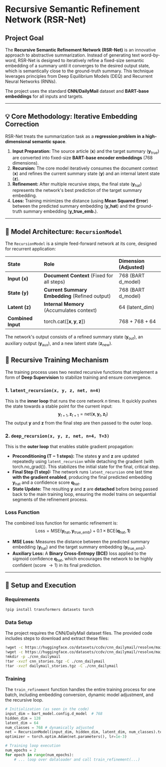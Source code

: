 
#  Recursive Semantic Refinement Network (RSR-Net)

## Project Goal
The **Recursive Semantic Refinement Network (RSR-Net)** is an innovative approach to abstractive summarization. Instead of generating text word-by-word, RSR-Net is designed to iteratively refine a fixed-size semantic embedding of a summary until it converges to the desired output state, which is semantically close to the ground-truth summary. This technique leverages principles from Deep Equilibrium Models (DEQ) and Recurrent Neural Networks (RNNs).

The project uses the standard **CNN/DailyMail** dataset and **BART-base embeddings** for all inputs and targets.

---

## 💡 Core Methodology: Iterative Embedding Correction

RSR-Net treats the summarization task as a **regression problem in a high-dimensional semantic space**.

1.  **Input Preparation:** The source article ($\mathbf{x}$) and the target summary ($\mathbf{y}_{\text{true}}$) are converted into fixed-size **BART-base encoder embeddings** (768 dimensions).
2.  **Recursion:** The core model iteratively consumes the document context ($\mathbf{x}$) and refines the current summary state ($\mathbf{y}$) and an internal latent state ($\mathbf{z}$).
3.  **Refinement:** After multiple recursive steps, the final state ($\mathbf{y}_{\text{hat}}$) represents the network's best prediction of the target summary embedding.
4.  **Loss:** Training minimizes the distance (using **Mean Squared Error**) between the predicted summary embedding (**y_hat**) and the ground-truth summary embedding (**y_true_emb.**).

---

## 🧠 Model Architecture: `RecursionModel`

The `RecursionModel` is a simple feed-forward network at its core, designed for recurrent application:

| State | Role | Dimension (Adjusted) |
| :--- | :--- | :--- |
| **Input ($\mathbf{x}$)** | **Document Context** (Fixed for all steps) | 768 (BART $\text{d\_model}$) |
| **State ($\mathbf{y}$)** | **Current Summary Embedding** (Refined output) | 768 (BART $\text{d\_model}$) |
| **Latent ($\mathbf{z}$)** | **Internal Memory** (Accumulates context) | 64 ($\text{latent\_dim}$) |
| **Combined Input** | $\text{torch.cat}([\mathbf{x}, \mathbf{y}, \mathbf{z}])$ | $768 + 768 + 64$ |

The network's output consists of a refined summary state ($\mathbf{y}_{\text{out}}$), an auxiliary output ($\mathbf{y}_{\text{aux}}$), and a new latent state ($\mathbf{z}_{\text{new}}$).

## 🔄 Recursive Training Mechanism

The training process uses two nested recursive functions that implement a form of **Deep Supervision** to stabilize training and ensure convergence.

### 1. `latent_recursion(x, y, z, net, n=4)`

This is the **inner loop** that runs the core network $n$ times. It quickly pushes the state towards a stable point for the current input:
$$\mathbf{y}_{t+1}, \mathbf{z}_{t+1} = \text{net}(\mathbf{x}, \mathbf{y}_t, \mathbf{z}_t)$$
The output $\mathbf{y}$ and $\mathbf{z}$ from the final step are then passed to the outer loop.

### 2. `deep_recursion(x, y, z, net, n=4, T=3)`

This is the **outer loop** that enables stable gradient propagation:
* **Preconditioning ($\text{T}-1$ steps):** The states $\mathbf{y}$ and $\mathbf{z}$ are updated repeatedly using `latent_recursion` while detaching the gradient ($\text{with torch.no\_grad}()$). This stabilizes the initial state for the final, critical step.
* **Final Step (1 step):** The network runs `latent_recursion` one last time **with the gradient enabled**, producing the final predicted embedding $\mathbf{y}_{\text{hat}}$ and a confidence score $\mathbf{q}_{\text{hat}}$.
* **State Update:** The resulting $\mathbf{y}$ and $\mathbf{z}$ are **detached** before being passed back to the main training loop, ensuring the model trains on sequential segments of the refinement process.

### Loss Function

The combined loss function for semantic refinement is:
$$
\text{Loss} = \text{MSE}(\mathbf{y}_{\text{hat}}, \mathbf{y}_{\text{true\_emb}}) + 0.1 \times \text{BCE}(\mathbf{q}_{\text{hat}}, \mathbf{1})
$$

* **$\text{MSE Loss}$:** Measures the distance between the predicted summary embedding ($\mathbf{y}_{\text{hat}}$) and the target summary embedding ($\mathbf{y}_{\text{true\_emb}}$).
* **$\text{Auxiliary Loss}$:** A **Binary Cross-Entropy (BCE)** loss applied to the sigmoid confidence $\mathbf{q}_{\text{hat}}$, which encourages the network to be highly confident (score $\to 1$) in its final prediction.

---

## 🚀 Setup and Execution

### Requirements

```bash
!pip install transformers datasets torch
```

### Data Setup

The project requires the CNN/DailyMail dataset files. The provided code includes steps to download and extract these files:

```bash
!wget -c https://huggingface.co/datasets/ccdv/cnn_dailymail/resolve/main/cnn_stories.tgz
!wget -c https://huggingface.co/datasets/ccdv/cnn_dailymail/resolve/main/dailymail_stories.tgz
!mkdir -p ./cnn_dailymail
!tar -xvzf cnn_stories.tgz -C ./cnn_dailymail
!tar -xvzf dailymail_stories.tgz -C ./cnn_dailymail
```

### Training

The `train_refinement` function handles the entire training process for one batch, including embedding conversion, dynamic model adjustment, and the recursive loop.

```python
# Initialization (as seen in the code)
input_dim = bart_model.config.d_model  # 768
hidden_dim = 128
latent_dim = 64
num_classes = 768 # dynamically adjusted
net = RecursionModel(input_dim, hidden_dim, latent_dim, num_classes).to(device)
optimizer = torch.optim.Adam(net.parameters(), lr=1e-3)

# Training loop execution
num_epochs = 2
for epoch in range(num_epochs):
    # ... loop over dataloader and call train_refinement(...)
```

